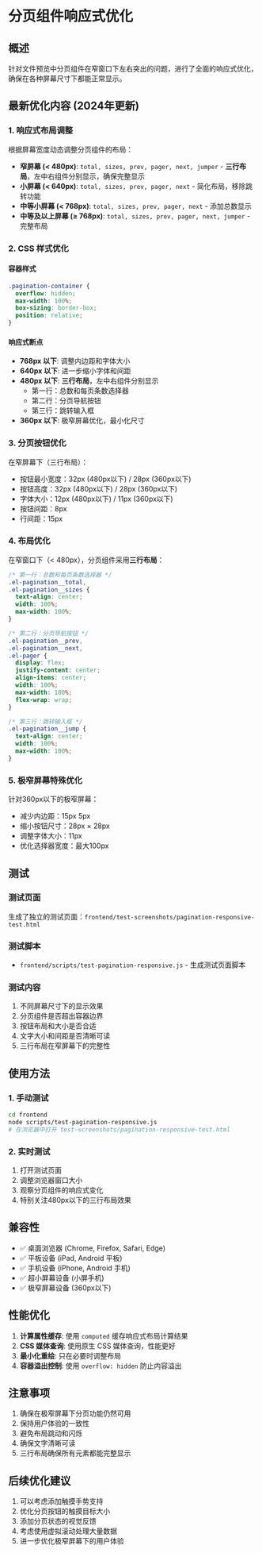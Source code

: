 # 分页组件响应式优化

## 概述

针对文件预览中分页组件在窄窗口下左右突出的问题，进行了全面的响应式优化，确保在各种屏幕尺寸下都能正常显示。

## 最新优化内容 (2024年更新)

### 1. 响应式布局调整

根据屏幕宽度动态调整分页组件的布局：

- **窄屏幕 (< 480px)**: `total, sizes, prev, pager, next, jumper` - **三行布局**，左中右组件分别显示，确保完整显示
- **小屏幕 (< 640px)**: `total, sizes, prev, pager, next` - 简化布局，移除跳转功能
- **中等小屏幕 (< 768px)**: `total, sizes, prev, pager, next` - 添加总数显示
- **中等及以上屏幕 (≥ 768px)**: `total, sizes, prev, pager, next, jumper` - 完整布局

### 2. CSS 样式优化

#### 容器样式
```css
.pagination-container {
  overflow: hidden;
  max-width: 100%;
  box-sizing: border-box;
  position: relative;
}
```

#### 响应式断点
- **768px 以下**: 调整内边距和字体大小
- **640px 以下**: 进一步缩小字体和间距
- **480px 以下**: **三行布局**，左中右组件分别显示
  - 第一行：总数和每页条数选择器
  - 第二行：分页导航按钮
  - 第三行：跳转输入框
- **360px 以下**: 极窄屏幕优化，最小化尺寸

### 3. 分页按钮优化

在窄屏幕下（三行布局）：
- 按钮最小宽度：32px (480px以下) / 28px (360px以下)
- 按钮高度：32px (480px以下) / 28px (360px以下)
- 字体大小：12px (480px以下) / 11px (360px以下)
- 按钮间距：8px
- 行间距：15px

### 4. 布局优化

在窄窗口下（< 480px），分页组件采用**三行布局**：

```css
/* 第一行：总数和每页条数选择器 */
.el-pagination__total,
.el-pagination__sizes {
  text-align: center;
  width: 100%;
  max-width: 100%;
}

/* 第二行：分页导航按钮 */
.el-pagination__prev,
.el-pagination__next,
.el-pager {
  display: flex;
  justify-content: center;
  align-items: center;
  width: 100%;
  max-width: 100%;
  flex-wrap: wrap;
}

/* 第三行：跳转输入框 */
.el-pagination__jump {
  text-align: center;
  width: 100%;
  max-width: 100%;
}
```

### 5. 极窄屏幕特殊优化

针对360px以下的极窄屏幕：
- 减少内边距：15px 5px
- 缩小按钮尺寸：28px × 28px
- 调整字体大小：11px
- 优化选择器宽度：最大100px

## 测试

### 测试页面
生成了独立的测试页面：`frontend/test-screenshots/pagination-responsive-test.html`

### 测试脚本
- `frontend/scripts/test-pagination-responsive.js` - 生成测试页面脚本

### 测试内容
1. 不同屏幕尺寸下的显示效果
2. 分页组件是否超出容器边界
3. 按钮布局和大小是否合适
4. 文字大小和间距是否清晰可读
5. 三行布局在窄屏幕下的完整性

## 使用方法

### 1. 手动测试
```bash
cd frontend
node scripts/test-pagination-responsive.js
# 在浏览器中打开 test-screenshots/pagination-responsive-test.html
```

### 2. 实时测试
1. 打开测试页面
2. 调整浏览器窗口大小
3. 观察分页组件的响应式变化
4. 特别关注480px以下的三行布局效果

## 兼容性

- ✅ 桌面浏览器 (Chrome, Firefox, Safari, Edge)
- ✅ 平板设备 (iPad, Android 平板)
- ✅ 手机设备 (iPhone, Android 手机)
- ✅ 超小屏幕设备 (小屏手机)
- ✅ 极窄屏幕设备 (360px以下)

## 性能优化

1. **计算属性缓存**: 使用 `computed` 缓存响应式布局计算结果
2. **CSS 媒体查询**: 使用原生 CSS 媒体查询，性能更好
3. **最小化重绘**: 只在必要时调整布局
4. **容器溢出控制**: 使用 `overflow: hidden` 防止内容溢出

## 注意事项

1. 确保在极窄屏幕下分页功能仍然可用
2. 保持用户体验的一致性
3. 避免布局跳动和闪烁
4. 确保文字清晰可读
5. 三行布局确保所有元素都能完整显示

## 后续优化建议

1. 可以考虑添加触摸手势支持
2. 优化分页按钮的触摸目标大小
3. 添加分页状态的视觉反馈
4. 考虑使用虚拟滚动处理大量数据
5. 进一步优化极窄屏幕下的用户体验
